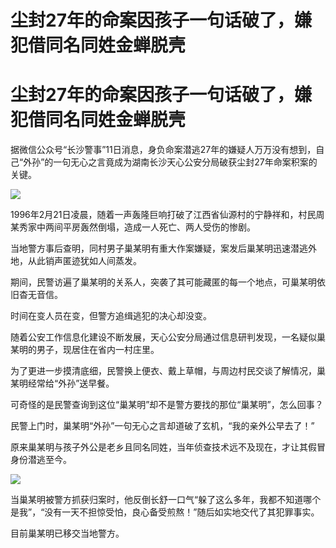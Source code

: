 # 尘封27年的命案因孩子一句话破了，嫌犯借同名同姓金蝉脱壳

# 尘封27年的命案因孩子一句话破了，嫌犯借同名同姓金蝉脱壳

据微信公众号“长沙警事”11日消息，身负命案潜逃27年的嫌疑人万万没有想到，自己“外孙”的一句无心之言竟成为湖南长沙天心公安分局破获尘封27年命案积案的关键。

![](https://inews.gtimg.com/om_bt/ODJPBdoWfqYXlFW0BIV3FCdxUdfnWLox4kpvf18f77yUEAA/1000)

1996年2月21日凌晨，随着一声轰隆巨响打破了江西省仙源村的宁静祥和，村民周某秀家中两间平房轰然倒塌，造成一人死亡、两人受伤的惨剧。

当地警方事后查明，同村男子巢某明有重大作案嫌疑，案发后巢某明迅速潜逃外地，从此销声匿迹犹如人间蒸发。

期间，民警访遍了巢某明的关系人，突袭了其可能藏匿的每一个地点，可巢某明依旧杳无音信。

时间在变人员在变，但警方追缉逃犯的决心却没变。

随着公安工作信息化建设不断发展，天心公安分局通过信息研判发现，一名疑似巢某明的男子，现居住在省内一村庄里。

为了更进一步摸清底细，民警换上便衣、戴上草帽，与周边村民交谈了解情况，巢某明经常给“外孙”送早餐。

可奇怪的是民警查询到这位“巢某明”却不是警方要找的那位“巢某明”，怎么回事？

民警上门时，巢某明“外孙”一句无心之言却道破了玄机，“我的亲外公早去了！”

原来巢某明与孩子外公是老乡且同名同姓，当年侦查技术远不及现在，才让其假冒身份潜逃至今。

![](https://inews.gtimg.com/om_bt/OXMeyc68_pnimGfQpHpJ7biQzceQOqOnB9zRHJk7MtJK4AA/1000)

当巢某明被警方抓获归案时，他反倒长舒一口气“躲了这么多年，我都不知道哪个是我”，“没有一天不担惊受怕，良心备受煎熬！”随后如实地交代了其犯罪事实。

目前巢某明已移交当地警方。


